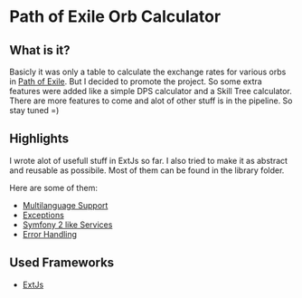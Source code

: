 Path of Exile Orb Calculator
============================

What is it?
-----------

Basicly it was only a table to calculate the exchange rates for various orbs in [Path of Exile](http://www.pathofexile.com/).
But I decided to promote the project. So some extra features were added like a simple DPS calculator and
a Skill Tree calculator. There are more features to come and alot of other stuff is in the pipeline. 
So stay tuned =) 

Highlights
----------

I wrote alot of usefull stuff in ExtJs so far. I also tried to make it as abstract and reusable as possibile.
Most of them can be found in the library folder.

Here are some of them:

* [Multilanguage Support](https://github.com/4rg0n/poe_orb_calc/blob/master/js/ext/app/library/language/Language.js)
* [Exceptions](https://github.com/4rg0n/poe_orb_calc/blob/master/js/ext/app/library/exception/Exception.js)
* [Symfony 2 like Services](https://github.com/4rg0n/poe_orb_calc/blob/master/js/ext/app/library/service/Service.js)
* [Error Handling](https://github.com/4rg0n/poe_orb_calc/blob/master/js/ext/app/library/error/ErrorManager.js)

Used Frameworks
---------------

* [ExtJs](http://www.sencha.com/products/extjs/)






